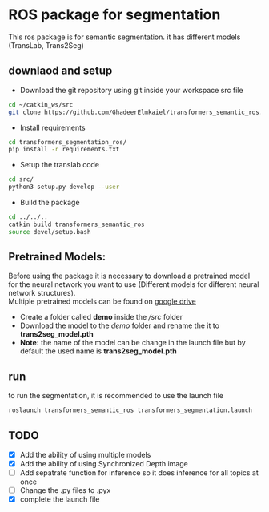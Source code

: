 # ROS package for segmentation

This ros package is for semantic segmentation.
it has different models (TransLab, Trans2Seg) 
## downlaod and setup
- Download the git repository using git inside your workspace src file
```bash
cd ~/catkin_ws/src
git clone https://github.com/GhadeerElmkaiel/transformers_semantic_ros.git
```
- Install requirements
```bash
cd transformers_segmentation_ros/
pip install -r requirements.txt
```
  
- Setup the translab code
```bash
cd src/
python3 setup.py develop --user
```
  
- Build the package
```bash
cd ../../..
catkin build transformers_semantic_ros
source devel/setup.bash
```

## Pretrained Models:
Before using the package it is necessary to download a pretrained model for the neural network you want to use (Different models for different neural network structures).  
Multiple pretrained models can be found on [google drive](https://drive.google.com/drive/folders/1gHPFC8PWQWz_J8XjXGWbDqAZxDOiN9kR?usp=sharing)

- Create a folder called **demo** inside the */src* folder
- Download the model to the *demo* folder and rename the it to **trans2seg_model.pth**
- **Note:** the name of the model can be change in the launch file but by default the used name is **trans2seg_model.pth**
 

## run
to run the segmentation, it is recommended to use the launch file
```bash
roslaunch transformers_semantic_ros transformers_segmentation.launch
```

## TODO
- [x] Add the ability of using multiple models
- [x] Add the ability of using Synchronized Depth image
- [ ] Add sepatrate function for inference so it does inference for all topics at once
- [ ] Change the .py files to .pyx
- [X] complete the launch file